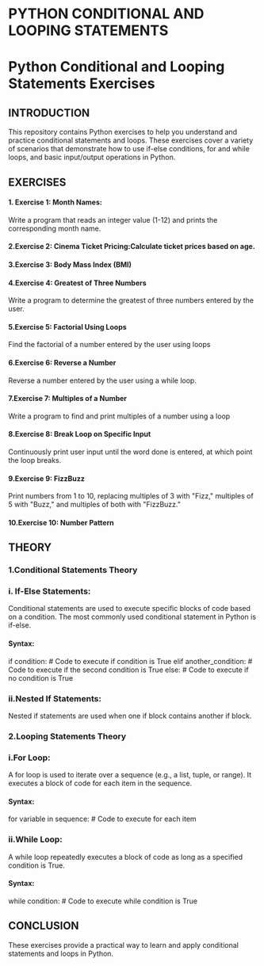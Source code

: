# PYTHON CONDITIONAL AND LOOPING STATEMENTS
# Python Conditional and Looping Statements Exercises
## INTRODUCTION
This repository contains Python exercises to help you understand and practice conditional statements and loops. These exercises cover a variety of scenarios that demonstrate how to use if-else conditions, for and while loops, and basic input/output operations in Python.
## EXERCISES
#### 1. Exercise 1: Month Names:
Write a program that reads an integer value (1-12) and prints the corresponding month name.

#### 2.Exercise 2: Cinema Ticket Pricing:Calculate ticket prices based on age.
#### 3.Exercise 3: Body Mass Index (BMI)
#### 4.Exercise 4: Greatest of Three Numbers
Write a program to determine the greatest of three numbers entered by the user.
#### 5.Exercise 5: Factorial Using Loops
Find the factorial of a number entered by the user using loops
#### 6.Exercise 6: Reverse a Number
Reverse a number entered by the user using a while loop.
#### 7.Exercise 7: Multiples of a Number
Write a program to find and print multiples of a number using a loop
#### 8.Exercise 8: Break Loop on Specific Input
Continuously print user input until the word done is entered, at which point the loop breaks.
#### 9.Exercise 9: FizzBuzz
Print numbers from 1 to 10, replacing multiples of 3 with "Fizz," multiples of 5 with "Buzz," and multiples of both with "FizzBuzz."
#### 10.Exercise 10: Number Pattern
## THEORY
### 1.Conditional Statements Theory
### i. If-Else Statements:
Conditional statements are used to execute specific blocks of code based on a condition. The most commonly used conditional statement in Python is if-else.
#### Syntax:
if condition:
    # Code to execute if condition is True
elif another_condition:
    # Code to execute if the second condition is True
else:
    # Code to execute if no condition is True
### ii.Nested If Statements:
Nested if statements are used when one if block contains another if block.
### 2.Looping Statements Theory
### i.For Loop:
A for loop is used to iterate over a sequence (e.g., a list, tuple, or range). It executes a block of code for each item in the sequence.
#### Syntax:
for variable in sequence:
    # Code to execute for each item
### ii.While Loop:
A while loop repeatedly executes a block of code as long as a specified condition is True.
#### Syntax: 
while condition:
    # Code to execute while condition is True
## CONCLUSION
These exercises provide a practical way to learn and apply conditional statements and loops in Python.

